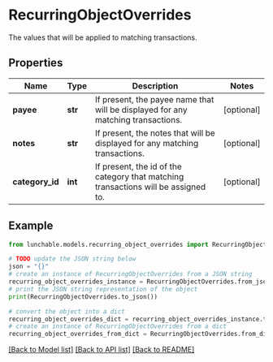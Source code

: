 # RecurringObjectOverrides

The values that will be applied to matching transactions.

## Properties

| Name            | Type    | Description                                                                        | Notes      |
| --------------- | ------- | ---------------------------------------------------------------------------------- | ---------- |
| **payee**       | **str** | If present, the payee name that will be displayed for any matching transactions.   | [optional] |
| **notes**       | **str** | If present, the notes that will be displayed for any matching transactions.        | [optional] |
| **category_id** | **int** | If present, the id of the category that matching transactions will be assigned to. | [optional] |

## Example

```python
from lunchable.models.recurring_object_overrides import RecurringObjectOverrides

# TODO update the JSON string below
json = "{}"
# create an instance of RecurringObjectOverrides from a JSON string
recurring_object_overrides_instance = RecurringObjectOverrides.from_json(json)
# print the JSON string representation of the object
print(RecurringObjectOverrides.to_json())

# convert the object into a dict
recurring_object_overrides_dict = recurring_object_overrides_instance.to_dict()
# create an instance of RecurringObjectOverrides from a dict
recurring_object_overrides_from_dict = RecurringObjectOverrides.from_dict(recurring_object_overrides_dict)
```

[[Back to Model list]](../README.md#documentation-for-models) [[Back to API list]](../README.md#documentation-for-api-endpoints) [[Back to README]](../README.md)
